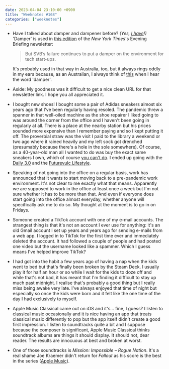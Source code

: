 ```yaml
---
date: 2023-04-04 23:10:00 +0900
title: "Weeknotes #168"
categories: ["weeknotes"]
---
```


- Have I talked about damper and dampener before? _(Yes, [I have](https://updates.inqk.net/post/1597718160.html)!)_ 'Damper' is used in [this edition](https://www.nytimes.com/2023/03/27/briefing/nashville-school-shooting-israel-judicial-overhaul.html) of the _New York Times_'s Evening Briefing newsletter:

  > But SVB’s failure continues to put a damper on the environment for tech start-ups.

  It's probably used in that way in Australia, too, but it always rings oddly in my ears because, as an Australian, I always think of [this](https://en.wikipedia.org/wiki/Damper_(food)) when I hear the word 'damper'.

- Aside: My goodness was it difficult to get a nice clean URL for that newsletter link. I hope you all appreciated it.

- I bought new shoes! I bought some a pair of Adidas sneakers almost six years ago that I've been regularly having resoled. The pandemic threw a spanner in that well-oiled machine as the shoe repairer I liked going to was around the corner from the office and I haven't been going in regularly at all. There is a place at the nearby station but his prices sounded more expensive than I remember paying and so I kept putting it off. The proverbial straw was the visit I paid to the library a weekend or two ago where it rained heavily and my left sock got drenched (presumably because there's a hole in the sole somewhere). Of course, as a 40-year-old man all I wanted to do was buy the exact same sneakers I own, which of course [you can't do](https://updates.inqk.net/post/1665566340.html). I ended up going with the [Daily 3.0](https://www.adidas.com/us/daily-3.0-shoes/FW7439.html) and the [Futurevulc Lifestyle](https://www.adidas.ca/en/futurevulc-lifestyle-skateboarding-shoes/GW4097.html).

- Speaking of not going into the office on a regular basis, work has announced that it wants to start moving back to a pre-pandemic work environment. It's not clear to me exactly what that means. Apparently we are supposed to work in the office at least once a week but I'm not sure whether it has to be more than that. And even if everyone does start going into the office almost everyday, whether anyone will specifically ask me to do so. My thought at the moment is to go in on Fridays.

- Someone created a TikTok account with one of my e-mail accounts. The strangest thing is that it's not an account I ever use for anything: it's an old Gmail account I set up years and years ago for sending e-mails from a web app. I logged in to TikTok for the first time ever and immediately deleted the account. It had followed a couple of people and had posted one video but the username looked like a spammer. Which I guess means I've helped improve TikTok?

- I had got into the habit a few years ago of having a nap when the kids went to bed but that's finally been broken by the Steam Deck. I usually play it for half an hour or so while I wait for the kids to doze off and while that's not bad, it has meant that I'm finding it difficult to stay up much past midnight. I realise that's probably a good thing but I really miss being awake very late. I've always enjoyed that time of night but especially so once the kids were born and it felt like the one time of the day I had exclusively to myself.

- Apple Music Classical came out on iOS and it's... fine, I guess? I listen to classical music occasionally and it is nice having an app that treats classical music differently to pop but the app itself didn't create a good first impression. I listen to soundtracks quite a bit and I suppose because the composer is significant, Apple Music Classical thinks soundtrack albums are things it should display. It should not, dear reader. The results are innocuous at best and broken at worst.

- One of those soundtracks is _Mission: Impossible – Rogue Nation_. It's a real shame Joe Kraemer didn't return for _Fallout_ as his score is the best in the series ([Apple Music](https://music.apple.com/us/album/mission-impossible-rogue-nation-music-from-the-motion/1022895473)).
